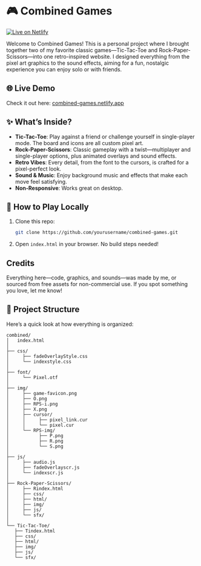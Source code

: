 # 🎮 Combined Games

[![Live on Netlify](https://img.shields.io/badge/Live_on-Netlify-brightgreen?style=for-the-badge&logo=netlify&logoColor=white)](https://combined-games.netlify.app/)

Welcome to Combined Games! This is a personal project where I brought together two of my favorite classic games—Tic-Tac-Toe and Rock-Paper-Scissors—into one retro-inspired website. I designed everything from the pixel art graphics to the sound effects, aiming for a fun, nostalgic experience you can enjoy solo or with friends.

## 🌐 Live Demo

Check it out here: [combined-games.netlify.app](https://combined-games.netlify.app/)

## ✨ What’s Inside?

- **Tic-Tac-Toe**: Play against a friend or challenge yourself in single-player mode. The board and icons are all custom pixel art.
- **Rock-Paper-Scissors**: Classic gameplay with a twist—multiplayer and single-player options, plus animated overlays and sound effects.
- **Retro Vibes**: Every detail, from the font to the cursors, is crafted for a pixel-perfect look.
- **Sound & Music**: Enjoy background music and effects that make each move feel satisfying.
- **Non-Responsive**: Works great on desktop.

## 🚀 How to Play Locally

1. Clone this repo:
   ```sh
   git clone https://github.com/yourusername/combined-games.git
   ```
2. Open `index.html` in your browser. No build steps needed!

## Credits

Everything here—code, graphics, and sounds—was made by me, or sourced from free assets for non-commercial use. If you spot something you love, let me know!

## 📁 Project Structure

Here’s a quick look at how everything is organized:

```text
combined/
│   index.html
│
├── css/
│     ├── fadeOverlayStyle.css
│     └── indexstyle.css
│
├── font/
│     └── Pixel.otf
│
├── img/
│     ├── game-favicon.png
│     ├── O.png
│     ├── RPS-i.png
│     ├── X.png
│     ├── cursor/
│     │     ├── pixel_link.cur
│     │     └── pixel.cur
│     └── RPS-img/
│           ├── P.png
│           ├── R.png
│           └── S.png
│
├── js/
│     ├── audio.js
│     ├── fadeOverlayscr.js
│     └── indexscr.js
│
├── Rock-Paper-Scissors/
│     ├── Rindex.html
│     ├── css/
│     ├── html/
│     ├── img/
│     ├── js/
│     └── sfx/
│
└── Tic-Tac-Toe/
   ├── Tindex.html
   ├── css/
   ├── html/
   ├── img/
   ├── js/
   └── sfx/
```
